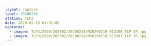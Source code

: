 ```yaml
---
layout: capture
label: 20200218
station: TLP3
date: 2020-02-19 01:31:00
capturas:
  - imagem: TLP3/2020/202002/20200218/M20200219_013100_TLP_3P.jpg
  - imagem: TLP3/2020/202002/20200218/M20200219_013307_TLP_3P.jpg
---
```

